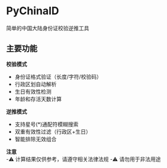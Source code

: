 # PyChinaID
简单的中国大陆身份证校验逆推工具
## 主要功能

 **校验模式**  
- 身份证格式验证（长度/字符/校验码）
- 行政区划自动解析
- 生日有效性检测
- 年龄和存活天数计算

 **逆推模式**  
- 支持星号(*)通配符模糊搜索
- 双重有效性过滤（行政区+生日）
- 智能排除无效组合

 **注意**  
-⚠️ 计算结果仅供参考，请遵守相关法律法规
-⚠️ 请勿用于非法用途
